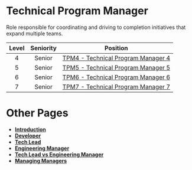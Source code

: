 # Technical Program Manager

Role responsible for coordinating and driving to completion initiatives that expand multiple teams.

| Level | Seniority | Position |
| :---: | :---: | :---: |
| 4 | Senior | [TPM4 - Technical Program Manager 4](#tpm4---technical-program-manager-4) |
| 5 | Senior | [TPM5 - Technical Program Manager 5](#tpm5---technical-program-manager-5) |
| 6 | Senior | [TPM6 - Technical Program Manager 6](#tpm6---technical-program-manager-6) |
| 7 | Senior | [TPM7 - Technical Program Manager 7](#tpm7---technical-program-manager-7) |




# Other Pages

* [**Introduction**](README.md)
* [**Developer**](Developer.md)
* [**Tech Lead**](TechLead.md)
* [**Engineering Manager**](EngineeringManager.md)
* [**Tech Lead vs Engineering Manager**](TechLead-EngineeringManager.md)
* [**Managing Managers**](Managing-Managers.md)
